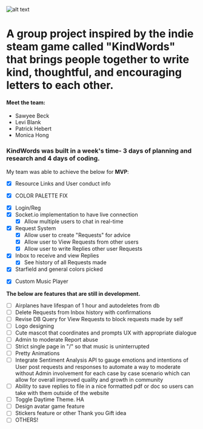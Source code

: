 ![alt text](https://m0m0-d3v.github.io/img/kindwordsawwapp.png "kindwordsawwapp")

# A group project inspired by the indie steam game called "KindWords" that brings people together to write kind, thoughtful, and encouraging letters to each other.

#### Meet the team:
- Sawyee Beck
- Levi Blank
- Patrick Hebert
- Monica Hong

### KindWords was built in a week's time- 3 days of planning and research and 4 days of coding.
My team was able to achieve the below for **MVP**:
* [x] Resource Links and User conduct info
- [x] COLOR PALETTE FIX
* [x] Login/Reg
* [x] Socket.io implementation to have live connection
  * [x] Allow multiple users to chat in real-time
* [x] Request System
  * [x] Allow user to create "Requests" for advice
  * [x] Allow user to View Requests from other users
  * [x] Allow user to write Replies other user Requests
* [x] Inbox to receive and view Replies
  * [x] See history of all Requests made
* [x] Starfield and general colors picked
- [x] Custom Music Player

**The below are features that are still in development.**
- [ ] Airplanes have lifespan of 1 hour and autodeletes from db
- [ ] Delete Requests from Inbox history with confirmations
- [ ] Revise DB Query for View Requests to block requests made by self
- [ ] Logo designing
- [ ] Cute mascot that coordinates and prompts UX with appropriate dialogue
- [ ] Admin to moderate Report abuse
- [ ] Strict single page in "/" so that music is uninterrupted
- [ ] Pretty Animations
- [ ] Integrate Sentiment Analysis API to gauge emotions and intentions of User post requests and responses to automate a way to moderate without Admin involvement for each case by case scenario which can allow for overall improved quality and growth in community
- [ ] Ability to save replies to file in a nice formatted pdf or doc so users can take with them outside of the website
- [ ] Toggle Daytime Theme. HA
- [ ] Design avatar game feature
- [ ] Stickers feature or other Thank you Gift idea
- [ ] OTHERS!
